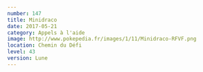 ```yaml
---
number: 147
title: Minidraco
date: 2017-05-21
category: Appels à l'aide
image: http://www.pokepedia.fr/images/1/11/Minidraco-RFVF.png
location: Chemin du Défi
level: 43
version: Lune
---
```

